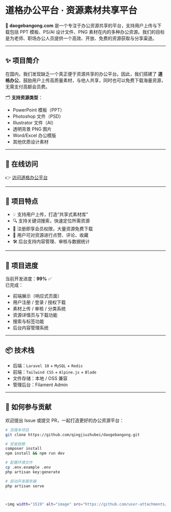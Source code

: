 # 道格办公平台 · 资源素材共享平台

🎯 **daogebangong.com** 是一个专注于办公资源共享的平台，支持用户上传与下载包括 PPT 模板、PS/AI 设计文件、PNG 素材在内的多种办公资源。我们的目标是为老师、职场办公人员提供一个高效、开放、免费的资源获取与分享渠道。

---

## ✨ 项目简介

在国内，我们发现缺乏一个真正便于资源共享的办公平台。因此，我们搭建了 **道格办公**，鼓励用户上传高质量素材，与他人共享，同时也可以免费下载海量资源，无需支付高额会员费。

🗂 **支持资源类型**：

- PowerPoint 模板（PPT）
- Photoshop 文件（PSD）
- Illustrator 文件（AI）
- 透明背景 PNG 图片
- Word/Excel 办公模版
- 其他优质设计素材

---

## 🔗 在线访问

👉 [访问道格办公平台](https://daogebangong.com)

---

## 📌 项目特点

- 💡 支持用户上传，打造“共享式素材库”
- 🔍 支持关键词搜索，快速定位所需资源
- 🔐 注册即享会员权限，大量资源免费下载
- 💬 用户可对资源进行点赞、评论、收藏
- 🛠 后台支持内容管理、审核与数据统计

---

## 🚧 项目进度

当前开发进度：**99%** ✅  
已完成：

- 前端展示（响应式页面）
- 用户注册 / 登录 / 授权下载
- 素材上传 / 审核 / 分类系统
- 资源详情页与下载功能
- 搜索与标签功能
- 后台内容管理系统

---

## 📦 技术栈

- 后端：`Laravel 10` + `MySQL` + `Redis`
- 前端：`Tailwind CSS` + `Alpine.js` + `Blade`
- 文件存储：本地 / OSS 兼容
- 管理后台：Filament Admin

---

## 🤝 如何参与贡献

欢迎提出 Issue 或提交 PR，一起打造更好的办公资源平台：

```bash
# 克隆本项目
git clone https://github.com/qingjiuzhubei/daogebangong.git

# 安装依赖
composer install
npm install && npm run dev

# 配置环境文件
cp .env.example .env
php artisan key:generate

# 启动开发服务器
php artisan serve



<img width="1519" alt="image" src="https://github.com/user-attachments/assets/314bd9bc-fd21-443d-88a1-de5d8ff7b3cd" />
